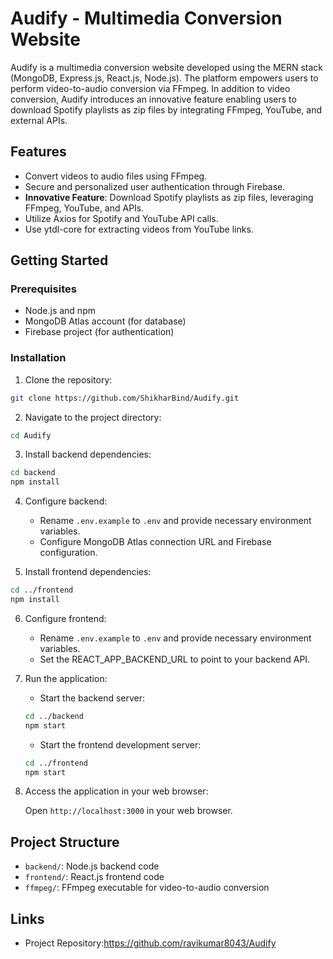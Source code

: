 # Audify - Multimedia Conversion Website

Audify is a multimedia conversion website developed using the MERN stack (MongoDB, Express.js, React.js, Node.js). The platform empowers users to perform video-to-audio conversion via FFmpeg. In addition to video conversion, Audify introduces an innovative feature enabling users to download Spotify playlists as zip files by integrating FFmpeg, YouTube, and external APIs.

## Features

- Convert videos to audio files using FFmpeg.
- Secure and personalized user authentication through Firebase.
- **Innovative Feature**: Download Spotify playlists as zip files, leveraging FFmpeg, YouTube, and APIs.
- Utilize Axios for Spotify and YouTube API calls.
- Use ytdl-core for extracting videos from YouTube links.

## Getting Started

### Prerequisites

- Node.js and npm
- MongoDB Atlas account (for database)
- Firebase project (for authentication)

### Installation

1. Clone the repository:

```sh
git clone https://github.com/ShikharBind/Audify.git
```

2. Navigate to the project directory:

```sh
cd Audify
```

3. Install backend dependencies:

```sh
cd backend
npm install
```

4. Configure backend:

   - Rename `.env.example` to `.env` and provide necessary environment variables.
   - Configure MongoDB Atlas connection URL and Firebase configuration.

5. Install frontend dependencies:

```sh
cd ../frontend
npm install
```

6. Configure frontend:

   - Rename `.env.example` to `.env` and provide necessary environment variables.
   - Set the REACT_APP_BACKEND_URL to point to your backend API.

7. Run the application:

   - Start the backend server:

   ```sh
   cd ../backend
   npm start
   ```

   - Start the frontend development server:

   ```sh
   cd ../frontend
   npm start
   ```

8. Access the application in your web browser:

   Open `http://localhost:3000` in your web browser.

## Project Structure

- `backend/`: Node.js backend code
- `frontend/`: React.js frontend code
- `ffmpeg/`: FFmpeg executable for video-to-audio conversion

## Links

- Project Repository:https://github.com/ravikumar8043/Audify
